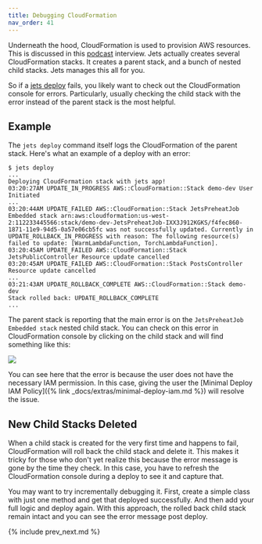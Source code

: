 ```yaml
---
title: Debugging CloudFormation
nav_order: 41
---
```


Underneath the hood, CloudFormation is used to provision AWS resources. This is discussed in this [podcast](http://5by5.tv/rubyonrails/253) interview.  Jets actually creates several CloudFormation stacks. It creates a parent stack, and a bunch of nested child stacks.  Jets manages this all for you.

So if a [jets deploy](http://rubyonjets.com/reference/jets-deploy/) fails, you likely want to check out the CloudFormation console for errors. Particularly, usually checking the child stack with the error instead of the parent stack is the most helpful.

## Example

The `jets deploy` command itself logs the CloudFormation of the parent stack.  Here's what an example of a deploy with an error:

    $ jets deploy
    ...
    Deploying CloudFormation stack with jets app!
    03:20:27AM UPDATE_IN_PROGRESS AWS::CloudFormation::Stack demo-dev User Initiated
    ...
    03:20:44AM UPDATE_FAILED AWS::CloudFormation::Stack JetsPreheatJob Embedded stack arn:aws:cloudformation:us-west-2:112233445566:stack/demo-dev-JetsPreheatJob-IXX3J912KGKS/f4fec860-1871-11e9-94d5-0a57e06cb5fc was not successfully updated. Currently in UPDATE_ROLLBACK_IN_PROGRESS with reason: The following resource(s) failed to update: [WarmLambdaFunction, TorchLambdaFunction].
    03:20:45AM UPDATE_FAILED AWS::CloudFormation::Stack JetsPublicController Resource update cancelled
    03:20:45AM UPDATE_FAILED AWS::CloudFormation::Stack PostsController Resource update cancelled
    ...
    03:21:43AM UPDATE_ROLLBACK_COMPLETE AWS::CloudFormation::Stack demo-dev
    Stack rolled back: UPDATE_ROLLBACK_COMPLETE
    ...

The parent stack is reporting that the main error is on the `JetsPreheatJob Embedded stack` nested child stack.  You can check on this error in CloudFormation console by clicking on the child stack and will find something like this:

![](/img/docs/debug/cloudformation-child-stack-error.png)

You can see here that the error is because the user does not have the necessary IAM permission. In this case, giving the user the [Minimal Deploy IAM Policy]({% link _docs/extras/minimal-deploy-iam.md %}) will resolve the issue.

## New Child Stacks Deleted

When a child stack is created for the very first time and happens to fail, CloudFormation will roll back the child stack and delete it. This makes it tricky for those who don't yet realize this because the error message is gone by the time they check. In this case, you have to refresh the CloudFormation console during a deploy to see it and capture that.

You may want to try incrementally debugging it. First, create a simple class with just one method and get that deployed successfully. And then add your full logic and deploy again. With this approach, the rolled back child stack remain intact and you can see the error message post deploy.

{% include prev_next.md %}